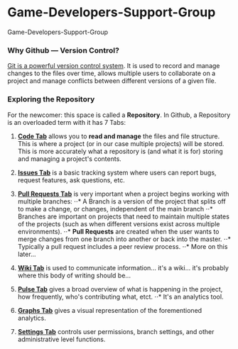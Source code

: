 # Game-Developers-Support-Group
Game-Developers-Support-Group

### Why Github — Version Control?
[Git is a powerful version control system](https://git-scm.com/book/en/v2/Getting-Started-About-Version-Control). It is used to record and manage changes to the files over time, allows multiple users to collaborate on a project and manage conflicts between different versions of a given file.

### Exploring the Repository
For the newcomer: this space is called a **Repository**. In Github, a Repository is an overloaded term with it has 7 Tabs:

1. **[Code Tab](https://github.com/Zbeyer/Game-Developers-Support-Group)** allows you to **read and manage** the files and file structure. This is where a project (or in our case multiple projects) will be stored. This is more accurately what a repository is (and what it is for) storing and managing a project's contents.

2. **[Issues Tab](https://github.com/Zbeyer/Game-Developers-Support-Group/issues)** is a basic tracking system where users can report bugs, request features, ask questions, etc.

3. **[Pull Requests Tab](https://github.com/Zbeyer/Game-Developers-Support-Group/pulls)** is very important when a project begins working with multiple branches:
⋅⋅* A Branch is a version of the project that splits off to make a change, or changes, independent of the main branch
⋅⋅* Branches are important on projects that need to maintain multiple states of the projects (such as when different versions exist across multiple environments).
⋅⋅* **Pull Requests** are created when the user wants to merge changes from one branch into another or back into the master.
⋅⋅* Typically a pull request includes a peer review process.
⋅⋅* More on this later...

4. **[Wiki Tab](https://github.com/Zbeyer/Game-Developers-Support-Group/wiki)** is used to communicate information... it's a wiki... it's probably where this body of writing should be...

5. **[Pulse Tab](https://github.com/Zbeyer/Game-Developers-Support-Group/pulse)** gives a broad overview of what is happening in the project, how frequently, who's contributing what, etct.
⋅⋅* It's an analytics tool.

6. **[Graphs Tab](https://github.com/Zbeyer/Game-Developers-Support-Group/graphs)** gives a visual representation of the forementioned analytics.

7. **[Settings Tab](https://github.com/Zbeyer/Game-Developers-Support-Group/settings)** controls user permissions, branch settings, and other administrative level functions.
